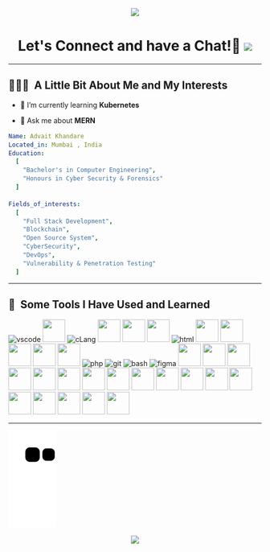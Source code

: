 <p align="center">
  <img src="https://capsule-render.vercel.app/api?text=Hello!🕹️&animation=fadeIn&type=waving&color=gradient&height=100"/>
</p>

<h1 align="center">
  Let's Connect and have a Chat!💬
  <a href="https://www.linkedin.com/in/advait-khandare/">
    <img height="50" src="https://user-images.githubusercontent.com/46517096/166973395-19676cd8-f8ec-4abf-83ff-da8243505b82.png"/>
  </a>
</h1>


---

<h2> 👨🏻‍💻 &nbsp;A Little Bit About Me and My Interests</h2>

- 🌱 I’m currently learning **Kubernetes**

- 💬 Ask me about **MERN**

```yaml
Name: Advait Khandare
Located_in: Mumbai , India
Education:
  [
    "Bachelor's in Computer Engineering",
    "Honours in Cyber Security & Forensics"
  ]

Fields_of_interests:
  [
    "Full Stack Development",
    "Blockchain",
    "Open Source System",
    "CyberSecurity",
    "DevOps",
    "Vulnerability & Penetration Testing"
  ]


```
  
---  
  
<h2> 🚀 &nbsp;Some Tools I Have Used and Learned</h2>
<div align="left" background-color="white">
<img src="https://cdn.jsdelivr.net/gh/devicons/devicon/icons/vscode/vscode-original.svg" alt="vscode" width="45" height="45"/>
<img src="https://cdn.jsdelivr.net/gh/devicons/devicon/icons/python/python-original-wordmark.svg" width="45" height="45"/>
<img src="https://cdn.jsdelivr.net/gh/devicons/devicon/icons/c/c-original.svg" alt="cLang" width="45" height="45"/>
<img src="https://cdn.jsdelivr.net/gh/devicons/devicon/icons/javascript/javascript-original.svg" width="45" height="45"/>
<img src="https://cdn.jsdelivr.net/gh/devicons/devicon/icons/react/react-original-wordmark.svg" width="45" height="45"/>
<img src="https://cdn.jsdelivr.net/gh/devicons/devicon/icons/amazonwebservices/amazonwebservices-original.svg" width="45" height="45"/>
<img src="https://cdn.jsdelivr.net/gh/devicons/devicon/icons/html5/html5-original.svg" alt="html" width="45" height="45"/>
<img src="https://cdn.jsdelivr.net/gh/devicons/devicon/icons/bootstrap/bootstrap-original.svg" width="45" height="45"/>
<img src="https://cdn.jsdelivr.net/gh/devicons/devicon/icons/css3/css3-original.svg" width="45" height="45"/>
<img src="https://cdn.jsdelivr.net/gh/devicons/devicon/icons/mongodb/mongodb-original.svg" width="45" height="45"/>
<img src="https://cdn.jsdelivr.net/gh/devicons/devicon/icons/mysql/mysql-original-wordmark.svg" width="45" height="45"/>
<img src="https://cdn.jsdelivr.net/gh/devicons/devicon/icons/nodejs/nodejs-plain-wordmark.svg" width="45" height="45"/>
<img src="https://cdn.jsdelivr.net/gh/devicons/devicon/icons/php/php-original.svg" alt="php" width="45" height="45"/>   
<img src="https://cdn.jsdelivr.net/gh/devicons/devicon/icons/git/git-original.svg" alt="git" width="45" height="45"/>
<img src="https://cdn.jsdelivr.net/gh/devicons/devicon/icons/bash/bash-original.svg" alt="bash" width="45" height="45"/>
<img src="https://cdn.jsdelivr.net/gh/devicons/devicon/icons/figma/figma-original.svg" alt="figma" width="45" height="45"/> 
<img src="https://cdn.jsdelivr.net/gh/devicons/devicon/icons/bitbucket/bitbucket-original-wordmark.svg" width="45" height="45"/>
<img src="https://cdn.jsdelivr.net/gh/devicons/devicon/icons/confluence/confluence-original-wordmark.svg" width="45" height="45"/>
<img src="https://cdn.jsdelivr.net/gh/devicons/devicon/icons/csharp/csharp-original.svg" width="45" height="45"/>
<img src="https://cdn.jsdelivr.net/gh/devicons/devicon/icons/dot-net/dot-net-original.svg" width="45" height="45"/>
<img src="https://cdn.jsdelivr.net/gh/devicons/devicon/icons/dotnetcore/dotnetcore-original.svg" width="45" height="45"/>
<img src="https://cdn.jsdelivr.net/gh/devicons/devicon/icons/go/go-original-wordmark.svg" width="45" height="45"/>
<img src="https://cdn.jsdelivr.net/gh/devicons/devicon/icons/googlecloud/googlecloud-original.svg" width="45" height="45"/>
<img src="https://cdn.jsdelivr.net/gh/devicons/devicon/icons/jira/jira-original.svg" width="45" height="45"/>
<img src="https://cdn.jsdelivr.net/gh/devicons/devicon/icons/nextjs/nextjs-line.svg" width="45" height="45"/>
<img src="https://cdn.jsdelivr.net/gh/devicons/devicon/icons/polygon/polygon-original.svg" width="45" height="45"/>
<img src="https://cdn.jsdelivr.net/gh/devicons/devicon/icons/slack/slack-original.svg" width="45" height="45"/>
<img src="https://cdn.jsdelivr.net/gh/devicons/devicon/icons/solidity/solidity-plain.svg" width="45" height="45"/>
<img src="https://cdn.jsdelivr.net/gh/devicons/devicon/icons/spring/spring-original.svg" width="45" height="45"/>
<img src="https://cdn.jsdelivr.net/gh/devicons/devicon/icons/microsoftsqlserver/microsoftsqlserver-plain.svg" width="45" height="45"/>
<img src="https://cdn.jsdelivr.net/gh/devicons/devicon/icons/tomcat/tomcat-original.svg" width="45" height="45"/>
<img src="https://cdn.jsdelivr.net/gh/devicons/devicon/icons/typescript/typescript-original.svg" width="45" height="45"/>
<img src="https://cdn.jsdelivr.net/gh/devicons/devicon/icons/jenkins/jenkins-original.svg" width="45" height="45"/> 
<img src="https://cdn.jsdelivr.net/gh/devicons/devicon/icons/visualstudio/visualstudio-plain.svg" width="45" height="45"/>
</div>
<hr/>
<!--<div align="center">
  <img height="137px" src="https://github-readme-stats.vercel.app/api?username=Advait0903&hide_title=true&hide_border=true&show_icons=true&include_all_commits=true&count_private=true&line_height=21&text_color=000&icon_color=000&bg_color=0,ea6161,ffc64d,fffc4d,52fa5a&theme=graywhite" /><img height="137px" src="https://github-readme-stats.vercel.app/api/top-langs/?username=Advait0903&hide=html&hide_title=true&hide_border=true&layout=compact&langs_count=6&exclude_repo=comp426,Redventures-Movie-Quotes&text_color=000&icon_color=fff&bg_color=0,52fa5a,4dfcff,c64dff&theme=graywhite" />
</div>-->

![Snake animation](https://github.com/Advait0903/Advait0903/blob/1d0de16a3da7b13450d54e884c5d79d52bb082bb/github-contribution-grid-snake.svg)




<p align="center">
  <img src="https://capsule-render.vercel.app/api?animation=fadeIn&type=waving&color=gradient&height=100&section=footer"/>
</p>


